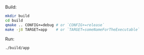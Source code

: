Build:

```sh
mkdir build
cd build
qmake .. CONFIG+=debug # or `CONFIG+=release`
make -j8 TARGET=app    # or `TARGET=someNameForTheExecutable`
```

Run:

```sh
./build/app
```
